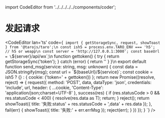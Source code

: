import CodeEditor from '../../../../../components/coder';

# 发起请求

<CodeEditor lan='ts' code={`
import { getStorageSync, request, showToast } from '@tarojs/taro';\n
const ish5 = process.env.TARO_ENV === 'h5';	// h5 or weapp\n
const server = 'http://127.0.0.1:3000';
const baseUrl = \`\${server}/api/wx\`;\n
function gettoken() {
	try {
		return getStorageSync('token');
	} catch (error) {
		return ''
	}
}\n
export default function send_msg<T>(service: string, msg: unknown) {
	const data = JSON.stringify(msg);
	const url = \`\${baseUrl}/\${service}\`;
	const cookie = ish5 ? {} : { cookie: ('token=' + gettoken()) };
	return new Promise<T>((resolve, reject) => {
		request({
			method: 'POST',
			data,
			dataType: 'json',
			credentials: 'include',
			url,
			header: {
				...cookie,
				'Content-Type': 'application/json;charset=UTF-8'
			},
			success(res) {
				if (res.statusCode > 0 && res.statusCode < 400) {
					resolve(res.data as T);
					return;
				}
				reject();
				return showToast({
					title: '失败:status' + res.statusCode + ',data' + res.data
				});
			},
			fail(err) {
				showToast({
					title: '失败:' + err.errMsg
				});
				reject(err);
			}
		})
	});
}
`} />
